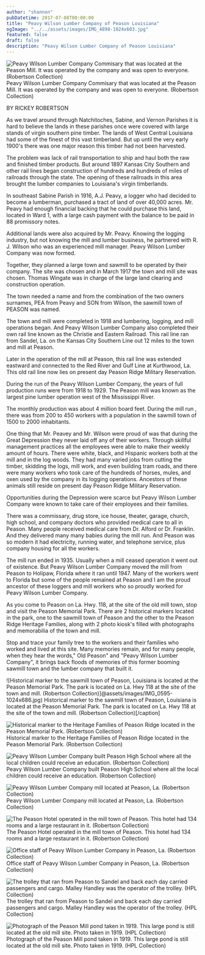 ```yaml
---
author: "shannon"
pubDatetime: 2017-07-08T00:00:00
title: "Peavy Wilson Lumber Company of Peason Louisiana"
ogImage: "../../assets/images/IMG_4898-1024x603.jpg"
featured: false
draft: false
description: "Peavy Wilson Lumber Company of Peason Louisiana"
---
```


![Peavy Wilson Lumber Company Commisary that was located at the Peason Mill. It was operated by the company and was open to everyone. (Robertson Collection)](@assets/images/IMG_4898-1024x603.jpg) Peavy Wilson Lumber Company Commisary that was located at the Peason Mill. It was operated by the company and was open to everyone. (Robertson Collection)

BY RICKEY ROBERTSON

As we travel around through Natchitoches, Sabine, and Vernon Parishes it is hard to believe the lands in these parishes once were covered with large stands of virgin southern pine timber. The lands of West Central Louisiana had some of the finest of this vast timberland. But up until the very early 1900's there was one major reason this timber had not been harvested.

The problem was lack of rail transportation to ship and haul both the raw and finished timber products. But around 1897 Kansas City Southern and other rail lines began construction of hundreds and hundreds of miles of railroads through the state. The opening of these railroads in this area brought the lumber companies to Louisiana's virgin timberlands.

In southeast Sabine Parish in 1916, A.J. Peavy, a logger who had decided to become a lumberman, purchased a tract of land of over 40,000 acres. Mr. Peavy had enough financial backing that he could purchase this land, located in Ward 1, with a large cash payment with the balance to be paid in 88 promissory notes.

Additional lands were also acquired by Mr. Peavy. Knowing the logging industry, but not knowing the mill and lumber business, he partnered with R. J. Wilson who was an experienced mill manager. Peavy Wilson Lumber Company was now formed.

Together, they planned a large town and sawmill to be operated by their company. The site was chosen and in March 1917 the town and mill site was chosen. Thomas Wingate was in charge of the large land clearing and construction operation.

The town needed a name and from the combination of the two owners surnames, PEA from Peavy and SON from Wilson, the sawmill town of PEASON was named.

The town and mill were completed in 1918 and lumbering, logging, and mill operations began. And Peavy Wilson Lumber Company also completed their own rail line known as the Christie and Eastern Railroad. This rail line ran from Sandel, La. on the Kansas City Southern Line out 12 miles to the town and mill at Peason.

Later in the operation of the mill at Peason, this rail line was extended eastward and connected to the Red River and Gulf Line at Kurthwood, La. This old rail line now lies on present day Peason Ridge Military Reservation.

During the run of the Peavy Wilson Lumber Company, the years of full production runs were from 1918 to 1929. The Peason mill was known as the largest pine lumber operation west of the Mississippi River.

The monthly production was about 4 million board feet. During the mill run , there was from 200 to 450 workers with a population in the sawmill town of 1500 to 2000 inhabitants.

One thing that Mr. Peavey and Mr. Wilson were proud of was that during the Great Depression they never laid off any of their workers. Through skillful management practices all the employees were able to make their weekly amount of hours. There were white, black, and Hispanic workers both at the mill and in the log woods. They had many varied jobs from cutting the timber, skidding the logs, mill work, and even building tram roads, and there were many workers who took care of the hundreds of horses, mules, and oxen used by the company in its logging operations. Ancestors of these animals still reside on present day Peason Ridge Military Reservation.

Opportunities during the Depression were scarce but Peavy Wilson Lumber Company were known to take care of their employees and their families.

There was a commissary, drug store, ice house, theater, garage, church, high school, and company doctors who provided medical care to all in Peason. Many people received medical care from Dr. Alford or Dr. Franklin. And they delivered many many babies during the mill run. And Peason was so modern it had electricity, running water, and telephone service, plus company housing for all the workers.

The mill run ended in 1935. Usually when a mill ceased operation it went out of existence. But Peavy Wilson Lumber Company moved the mill from Peason to Holipaw, Florida where it ran until 1947. Many of the workers went to Florida but some of the people remained at Peason and I am the proud ancestor of these loggers and mill workers who so proudly worked for Peavy Wilson Lumber Company.

As you come to Peason on La. Hwy. 118, at the site of the old mill town, stop and visit the Peason Memorial Park. There are 2 historical markers located in the park, one to the sawmill town of Peason and the other to the Peason Ridge Heritage Families, along with 2 photo kiosk's filled with photographs and memorabilia of the town and mill.

Stop and trace your family tree to the workers and their families who worked and lived at this site. Many memories remain, and for many people, when they hear the words," Old Peason" and "Peavy Wilson Lumber Company", it brings back floods of memories of this former booming sawmill town and the lumber company that built it.

![Historical marker to the sawmill town of Peason, Louisiana is located at the Peason Memorial Park. The park is located on La. Hwy 118 at the site of the town and mill. (Robertson Collection)]@assets/images/IMG_0595-1024x686.jpg) Historical marker to the sawmill town of Peason, Louisiana is located at the Peason Memorial Park. The park is located on La. Hwy 118 at the site of the town and mill. (Robertson Collection)\[/caption\]

![Historical marker to the Heritage Families of Peason Ridge located in the Peason Memorial Park. (Robertson Collection)](@assets/images/IMG_0596-1024x678.jpg) Historical marker to the Heritage Families of Peason Ridge located in the Peason Memorial Park. (Robertson Collection)

![Peavy Wilson Lumber Company built Peason High School where all the local children could receive an education. (Robertson Collection)](@assets/images/IMG_4899-1024x660.jpg) Peavy Wilson Lumber Company built Peason High School where all the local children could receive an education. (Robertson Collection)

![Peavy Wilson Lumber Company mill located at Peason, La. (Robertson Collection)](@assets/images/IMG_0599.jpg) Peavy Wilson Lumber Company mill located at Peason, La. (Robertson Collection)

![The Peason Hotel operated in the mill town of Peason. This hotel had 134 rooms and a large restaurant in it. (Robertson Collection)](@assets/images/IMG_0600.jpg) The Peason Hotel operated in the mill town of Peason. This hotel had 134 rooms and a large restaurant in it. (Robertson Collection)

![Office staff of Peavy Wilson Lumber Company in Peason, La. (Robertson Collection)](@assets/images/IMG_0601-1024x878.jpg) Office staff of Peavy Wilson Lumber Company in Peason, La. (Robertson Collection)

![The trolley that ran from Peason to Sandel and back each day carried passengers and cargo. Malley Handley was the operator of the trolley. (HPL Collection)](@assets/images/IMG_0602-1024x737.jpg) The trolley that ran from Peason to Sandel and back each day carried passengers and cargo. Malley Handley was the operator of the trolley. (HPL Collection)

![Photograph of the Peason Mill pond taken in 1919. This large pond is still located at the old mill site. Photo taken in 1919. (HPL Collection)](@assets/images/IMG_0603-1024x788.jpg)Photograph of the Peason Mill pond taken in 1919. This large pond is still located at the old mill site. Photo taken in 1919. (HPL Collection)